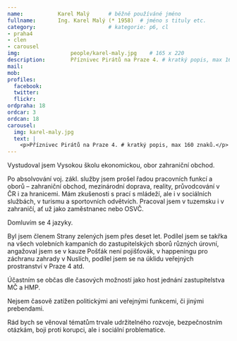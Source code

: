 ```yaml
---
name:           Karel Malý  	# běžně používáné jméno
fullname: 	    Ing. Karel Malý (* 1958)  # jméno s tituly etc.
category:                       # kategorie: p6, cl
- praha4
- clen
- carousel
img: 		        people/karel-maly.jpg    # 165 x 220
description:        Příznivec Pirátů na Praze 4. # kratký popis, max 160 znaků
mail:
mob: 			
profiles:
  facebook:
  twitter: 
  flickr: 
ordpraha: 18
ordcar: 3
ordcan: 18
carousel:
  img: karel-maly.jpg
  text: |
    <p>Příznivec Pirátů na Praze 4. # kratký popis, max 160 znaků.</p>
---
```

Vystudoval jsem Vysokou školu ekonomickou, obor zahraniční obchod.

Po absolvování voj. zákl. služby jsem prošel řadou pracovních funkcí a oborů – zahraniční obchod, mezinárodní doprava, reality,
průvodcování v ČR i za hranicemi. Mám zkušenosti s prací s mládeží, ale i v sociálních službách, v turismu a sportovních
odvětvích. Pracoval jsem v tuzemsku i v zahraničí, ať už jako zaměstnanec nebo OSVČ.

Domluvím se 4 jazyky.

Byl jsem členem Strany zelených jsem přes deset let. Podílel jsem se takřka na všech volebních kampaních do zastupitelských
sborů různých úrovní, angažoval jsem se v kauze Pošťák není pojišťovák, v happeningu pro záchranu zahrady v Nuslích, podílel
jsem se na úklidu veřejných prostranství v Praze 4 atd.

Účastním se občas dle časových možností jako host jednání zastupitelstva MČ a HMP.

Nejsem časově zatížen politickými ani veřejnými funkcemi, či jinými prebendami.

Rád bych se věnoval tématům trvale udržitelného rozvoje, bezpečnostním otázkám, boji proti korupci, ale i sociální problematice.
